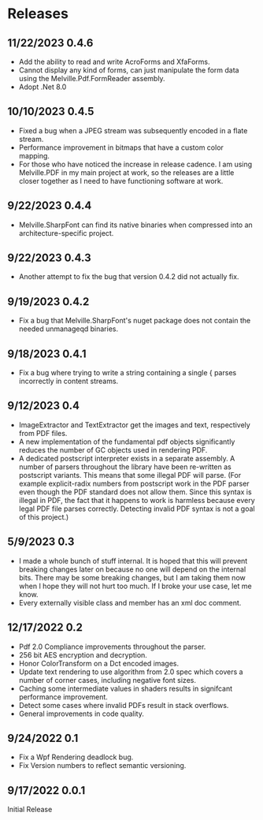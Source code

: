 ﻿# Releases

## 11/22/2023 0.4.6
- Add the ability to read and write AcroForms and XfaForms.
- Cannot display any kind of forms, can just manipulate the form data using the Melville.Pdf.FormReader assembly.
- Adopt .Net 8.0

## 10/10/2023 0.4.5
- Fixed a bug when a JPEG stream was subsequently encoded in a flate stream.
- Performance improvement in bitmaps that have a custom color mapping. 
- For those who have noticed the increase in release cadence.  I am using Melville.PDF in my main project
at work, so the releases are a little closer together as I need to have functioning software at work.

## 9/22/2023 0.4.4
- Melville.SharpFont can find its native binaries when compressed into an architecture-specific project.

## 9/22/2023 0.4.3
- Another attempt to fix the bug that version 0.4.2 did not actually fix.

## 9/19/2023 0.4.2
- Fix a bug that Melville.SharpFont's nuget package does not contain the needed unmanageqd binaries.

## 9/18/2023 0.4.1
- Fix a bug where trying to write a string containing a single { parses incorrectly in content streams.

## 9/12/2023 0.4
- ImageExtractor and TextExtractor get the images and text, respectively from PDF files.
- A new implementation of the fundamental pdf objects significantly reduces the number of
GC objects used in rendering PDF.
- A dedicated postscript interpreter exists in a separate assembly.  A number of parsers throughout
the library have been re-written as postscript variants.  This means that some illegal PDF will 
parse.  (For example explicit-radix numbers from postscript work in the PDF parser even though the PDF
standard does not allow them.  Since this syntax is illegal in PDF, the fact that it happens to work is 
harmless because every legal PDF file parses correctly.  Detecting invalid PDF syntax is not a goal of this
project.)

## 5/9/2023 0.3
- I made a whole bunch of stuff internal.  It is hoped that this will prevent breaking changes later on because 
no one will depend on the internal bits.  There may be some breaking changes, but I am taking them now when I hope
they will not hurt too much.  If I broke your use case, let me know.
- Every externally visible class and member has an xml doc comment.

## 12/17/2022 0.2
- Pdf 2.0 Compliance improvements throughout the parser.
- 256 bit AES encryption and decryption.
- Honor ColorTransform on a Dct encoded images.
- Update text rendering to use algorithm from 2.0 spec which covers a number of corner cases, including negative font sizes.
- Caching some intermediate values in shaders results in signifcant performance improvement.
- Detect some cases where invalid PDFs result in stack overflows.
- General improvements in code quality.

## 9/24/2022 0.1
- Fix a Wpf Rendering deadlock bug.
- Fix Version numbers to reflect semantic versioning.

## 9/17/2022 0.0.1
Initial Release
